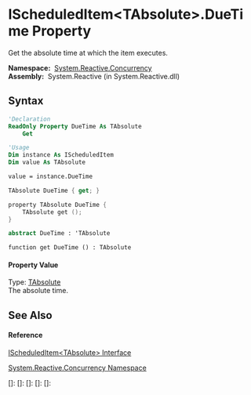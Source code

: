 # IScheduledItem\<TAbsolute\>.DueTime Property

Get the absolute time at which the item executes.

**Namespace:**  [System.Reactive.Concurrency](System.Reactive.Concurrency\System.Reactive.Concurrency.md)  
**Assembly:**  System.Reactive (in System.Reactive.dll)

## Syntax

```vb
'Declaration
ReadOnly Property DueTime As TAbsolute
    Get
```

```vb
'Usage
Dim instance As IScheduledItem
Dim value As TAbsolute

value = instance.DueTime
```

```csharp
TAbsolute DueTime { get; }
```

```c++
property TAbsolute DueTime {
    TAbsolute get ();
}
```

```fsharp
abstract DueTime : 'TAbsolute
```

```jscript
function get DueTime () : TAbsolute
```

#### Property Value

Type: [TAbsolute](IScheduledItem\IScheduledItem(TAbsolute).md)  
The absolute time.

## See Also

#### Reference

[IScheduledItem\<TAbsolute\> Interface](IScheduledItem\IScheduledItem(TAbsolute).md)

[System.Reactive.Concurrency Namespace](System.Reactive.Concurrency\System.Reactive.Concurrency.md)

[]: 
[]: 
[]: 
[]: 
[]: 